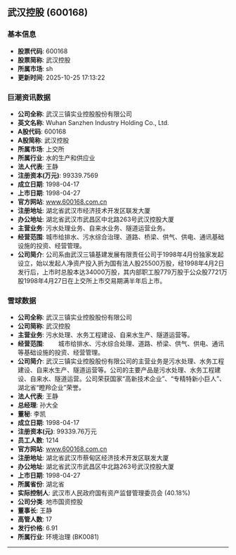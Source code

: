 ## 武汉控股 (600168)

### 基本信息

- **股票代码**: 600168
- **股票简称**: 武汉控股
- **所属市场**: sh
- **更新时间**: 2025-10-25 17:13:22

### 巨潮资讯数据

- **公司全称**: 武汉三镇实业控股股份有限公司
- **英文名称**: Wuhan Sanzhen Industry Holding Co., Ltd.
- **A股代码**: 600168
- **A股简称**: 武汉控股
- **所属市场**: 上交所
- **所属行业**: 水的生产和供应业
- **法人代表**: 王静
- **注册资本(万元)**: 99339.7569
- **成立日期**: 1998-04-17
- **上市日期**: 1998-04-27
- **官方网站**: www.600168.com.cn
- **注册地址**: 湖北省武汉市经济技术开发区联发大厦
- **办公地址**: 湖北省武汉市武昌区中北路263号武汉控股大厦
- **主营业务**: 污水处理业务、自来水业务、隧道运营业务。
- **经营范围**: 城市给排水、污水综合治理、道路、桥梁、供气、供电、通讯基础设施的投资、经营管理。
- **公司简介**: 公司系由武汉三镇基建发展有限责任公司于1998年4月份独家发起设立，始以发起人净资产投入折为国有法人股25500万股，经1998年4月2日发行后，上市时总股本达34000万股，其内部职工股779万股于公众股7721万股1998年4月27日在上交所上市交易期满半年后上市。

### 雪球数据

- **公司全称**: 武汉三镇实业控股股份有限公司
- **公司简称**: 武汉控股
- **主营业务**: 污水处理、水务工程建设、自来水生产、隧道运营等。
- **经营范围**: 　　城市给排水、污水综合处理、道路、桥梁、供气、供电、通讯等基础设施的投资、经营管理。
- **公司简介**: 武汉三镇实业控股股份有限公司的主营业务是污水处理、水务工程建设、自来水生产、隧道运营等。公司的主要产品是污水处理、水务工程建设、自来水、隧道运营。公司荣获国家“高新技术企业”、“专精特新小巨人”、湖北省“瞪羚企业”荣誉。
- **法人代表**: 王静
- **总经理**: 孙大全
- **董秘**: 李凯
- **成立日期**: 1998-04-17
- **注册资本(元)**: 99339.76万元
- **员工人数**: 1214
- **官方网站**: www.600168.com.cn
- **注册地址**: 湖北省武汉市蔡甸区经济技术开发区联发大厦
- **办公地址**: 湖北省武汉市武昌区中北路263号武汉控股大厦
- **上市日期**: 1998-04-27
- **所属省份**: 湖北省
- **实际控制人**: 武汉市人民政府国有资产监督管理委员会 (40.18%)
- **公司分类**: 地市国资控股
- **董事长**: 王静
- **高管人数**: 17
- **发行价格**: 6.91
- **所属行业**: 环境治理 (BK0081)

---